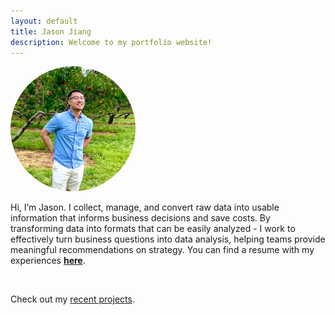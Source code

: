 ```yaml
---
layout: default
title: Jason Jiang
description: Welcome to my portfolio website!
---
```


<!-- <img src="/images/homepage_img.jpg" alt="homepage_img" width="200" style="border-radius:50%;  filter:brightness(1.1);"> -->
<img src="/images/me.jpg" alt="homepage_img" width="200" style="border-radius:50%;  filter:brightness(1.1);"> 

<br>

Hi, I’m Jason. I collect, manage, and convert raw data into usable information that informs business decisions and save costs. By transforming data into formats that can be easily analyzed - I work to effectively turn business questions into data analysis, helping teams provide meaningful recommendations on strategy. You can find a resume with my experiences <a href="jason_resume.pdf" target="_blank"><b>here</b></a>.

<br>

Check out my [recent projects](/projects/).
